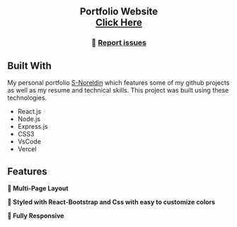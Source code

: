 <h2 align="center">
  Portfolio Website<br/>
  <a href="http://soumyajit.tech/" target="_blank">Click Here</a>
</h2>

<h3 align="center">
    🔹
    <a href="https://github.com/Noreldin-S/Portfolio/issues">Report issues</a>
</h3>

## Built With

My personal portfolio <a href="https://github.com/Noreldin-S" target="_blank">S-Noreldin</a> which features some of my github projects as well as my resume and technical skills.
This project was built using these technologies.

- React.js
- Node.js
- Express.js
- CSS3
- VsCode
- Vercel

## Features

**📖 Multi-Page Layout**

**🎨 Styled with React-Bootstrap and Css with easy to customize colors**

**📱 Fully Responsive**


